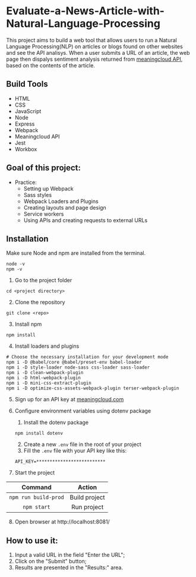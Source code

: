 # Evaluate-a-News-Article-with-Natural-Language-Processing
This project aims to build a web tool that allows users to run a Natural Language Processing(NLP) on articles or blogs found on other websites and see the API analisys. When a user submits a URL of an article, the web page then dispalys sentiment analysis returned from [meaningcloud API](https://www.meaningcloud.com/products/sentiment-analysis), based on the contents of the article.

## Build Tools
* HTML
* CSS
* JavaScript
* Node
* Express
* Webpack
* Meaningcloud API
* Jest
* Workbox
## Goal of this project:
* Practice:
    * Setting up Webpack
    * Sass styles
    * Webpack Loaders and Plugins
    * Creating layouts and page design
    * Service workers
    * Using APIs and creating requests to external URLs

## Installation
Make sure Node and npm are installed from the terminal.
````
node -v
npm -v
````

1. Go to the project folder
````
cd <project directory>
````
2. Clone the repository
````
git clone <repo>
````
3. Install npm
````
npm install
````
4. Install loaders and plugins
````
# Choose the necessary installation for your development mode
npm i -D @babel/core @babel/preset-env babel-loader
npm i -D style-loader node-sass css-loader sass-loader
npm i -D clean-webpack-plugin
npm i -D html-webpack-plugin
npm i -D mini-css-extract-plugin
npm i -D optimize-css-assets-webpack-plugin terser-webpack-plugin
````
5. Sign up for an API key at [meaningcloud.com](https://www.meaningcloud.com/developer/create-account)

6. Configure environment variables using dotenv package
	1. Install the dotenv package
	````
	npm install dotenv
	````
	2. Create a new `.env` file in the root of your project
	3. Fill the `.env` file with your API key like this:
	````
	API_KEY=**************************
	````
7. Start the project

Command | Action
:------------: | :-------------:
`npm run build-prod` | Build project
`npm start` | Run project

8. Open browser at http://localhost:8081/
## How to use it:
1. Input a valid URL in the field "Enter the URL";
1. Click on the "Submit" button;
1. Results are presented in the "Results:" area.
